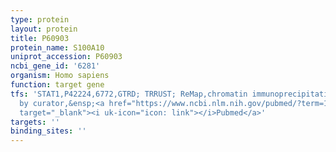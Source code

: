 ```yaml
---
type: protein
layout: protein
title: P60903
protein_name: S100A10
uniprot_accession: P60903
ncbi_gene_id: '6281'
organism: Homo sapiens
function: target gene
tfs: 'STAT1,P42224,6772,GTRD; TRRUST; ReMap,chromatin immunoprecipitation assay; inferred
  by curator,&ensp;<a href="https://www.ncbi.nlm.nih.gov/pubmed/?term=12645529%5Buid%5D"
  target="_blank"><i uk-icon="icon: link"></i>Pubmed</a>'
targets: ''
binding_sites: ''
---
```

